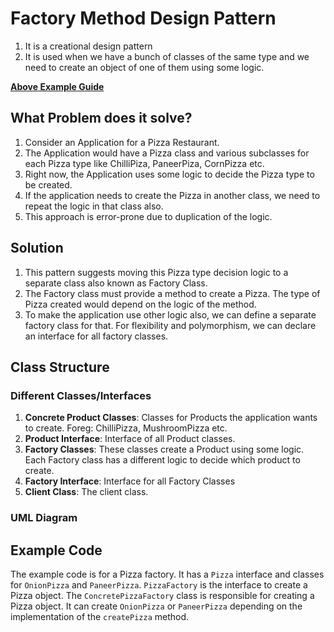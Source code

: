 # Factory Method Design Pattern
1. It is a creational design pattern
2. It is used when we have a bunch of classes of the same type and we need to create an object of one of them using some logic.

[**Above Example Guide**](#example-code)

## What Problem does it solve?
1. Consider an Application for a Pizza Restaurant.
2. The Application would have a Pizza class and various subclasses for each Pizza type like ChilliPiza, PaneerPiza, CornPizza etc.
3. Right now, the Application uses some logic to decide the Pizza type to be created. 
4. If the application needs to create the Pizza in another class, we need to repeat the logic in that class also.
5. This approach is error-prone due to duplication of the logic.

## Solution
1. This pattern suggests moving this Pizza type decision logic to a separate class also known as Factory Class.
2. The Factory class must provide a method to create a Pizza. The type of Pizza created would depend on the logic of the method.
3. To make the application use other logic also, we can define a separate factory class for that. For flexibility and polymorphism, we can declare an interface for all factory classes.


## Class Structure

### Different Classes/Interfaces
1. **Concrete Product Classes**: Classes for Products the application wants to create. Foreg: ChilliPizza, MushroomPizza etc.
2. **Product Interface**:  Interface of all Product classes.
3. **Factory Classes**: These classes create a Product using some logic. Each Factory class has a different logic to decide which product to create. 
4. **Factory Interface**: Interface for all Factory Classes
3. **Client Class**: The client class.

### UML Diagram


## Example Code
The example code is for a Pizza factory. It has a `Pizza` interface and classes for `OnionPizza` and `PaneerPizza`.
`PizzaFactory` is the interface to create a Pizza object.
The `ConcretePizzaFactory` class is responsible for creating a Pizza object. It can create `OnionPizza` or `PaneerPizza` depending on the implementation of the `createPizza` method.


 
